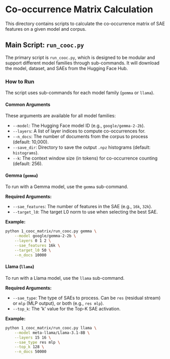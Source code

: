 # Co-occurrence Matrix Calculation

This directory contains scripts to calculate the co-occurrence matrix of SAE features on a given model and corpus.

## Main Script: `run_cooc.py`

The primary script is `run_cooc.py`, which is designed to be modular and support different model families through sub-commands. It will download the model, dataset, and SAEs from the Hugging Face Hub.

### How to Run

The script uses sub-commands for each model family (`gemma` or `llama`).

#### Common Arguments

These arguments are available for all model families:
- `--model`: The Hugging Face model ID (e.g., `google/gemma-2-2b`).
- `--layers`: A list of layer indices to compute co-occurrences for.
- `--n_docs`: The number of documents from the corpus to process (default: 10,000).
- `--save_dir`: Directory to save the output `.npz` histograms (default: `histograms`).
- `--k`: The context window size (in tokens) for co-occurrence counting (default: 256).

#### Gemma (`gemma`)

To run with a Gemma model, use the `gemma` sub-command.

**Required Arguments:**
- `--sae_features`: The number of features in the SAE (e.g., `16k`, `32k`).
- `--target_l0`: The target L0 norm to use when selecting the best SAE.

**Example:**
```bash
python 1_cooc_matrix/run_cooc.py gemma \
    --model google/gemma-2-2b \
    --layers 0 1 2 \
    --sae_features 16k \
    --target_l0 50 \
    --n_docs 10000
```

#### Llama (`llama`)

To run with a Llama model, use the `llama` sub-command.

**Required Arguments:**
- `--sae_type`: The type of SAEs to process. Can be `res` (residual stream) or `mlp` (MLP output), or both (e.g., `res mlp`).
- `--top_k`: The 'k' value for the Top-K SAE activation.

**Example:**
```bash
python 1_cooc_matrix/run_cooc.py llama \
    --model meta-llama/Llama-3.1-8B \
    --layers 15 16 \
    --sae_type res mlp \
    --top_k 128 \
    --n_docs 50000
```


